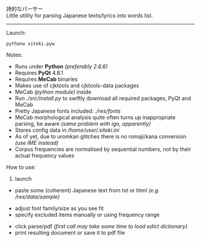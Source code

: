 詩的なパーサー<br />
Little utility for parsing Japanese texts/lyrics into words list.

---

Launch:

    pythonw siteki.pyw

Notes:

* Runs under **Python** *(preferably 2.6.6)*
* Requires **PyQt** 4.8.1
* Requires **MeCab** binaries
* Makes use of cjktools and cjktools-data packages
* MeCab *(python module)* inside
* Run *./src/install.py* to swiftly download all required packages, PyQt and MeCab
* Pretty Japanese fonts included: *./res/fonts*
* MeCab morphological analysis quite often turns up inappropriate parsing, be aware *(same problem with igo, apparently)*
* Stores config data in */home/user/.siteki.ini*
* As of yet, due to uromkan glitches there is no romaji/kana conversion *(use IME instead)*
* Corpus frequencies are normalised by sequential numbers, not by their actual frequency values

How to use:

1. launch
* paste some (coherent) Japanese text from txt or html *(e.g. /res/data/sample)*
 - adjust font family/size as you see fit
 - specify excluded items manually or using frequency range
* click parse/pdf *(first call may take some time to load edict dictionary)*
* print resulting document or save it to pdf file